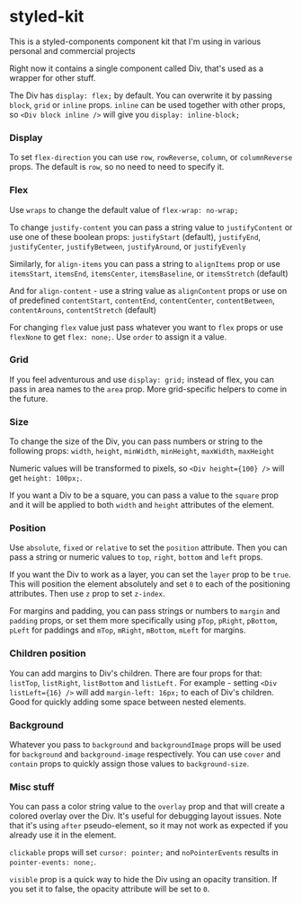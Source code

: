 # styled-kit

This is a styled-components component kit that I'm using in various personal and commercial projects

Right now it contains a single component called Div, that's used as a wrapper for other stuff.

The Div has `display: flex;` by default. You can overwrite it by passing `block`, `grid` or `inline` props. `inline` can be used together with other props, so `<Div block inline />` will give you `display: inline-block;`

### Display

To set `flex-direction` you can use `row`, `rowReverse`, `column`, or `columnReverse` props. The default is `row`, so no need to need to specify it.

### Flex

Use `wraps` to change the default value of `flex-wrap: no-wrap;`

To change `justify-content` you can pass a string value to `justifyContent` or use one of these boolean props: `justifyStart` (default), `justifyEnd`, `justifyCenter`, `justifyBetween`, `justifyAround`, or `justifyEvenly`

Similarly, for `align-items` you can pass a string to `alignItems` prop or use `itemsStart`, `itemsEnd`, `itemsCenter`, `itemsBaseline`, or `itemsStretch` (default)

And for `align-content` - use a string value as `alignContent` props or use on of predefined `contentStart`, `contentEnd`, `contentCenter`, `contentBetween`, `contentArouns`, `contentStretch` (default)

For changing `flex` value just pass whatever you want to `flex` props or use `flexNone` to get `flex: none;`. Use `order` to assign it a value.

### Grid

If you feel adventurous and use `display: grid;` instead of flex, you can pass in area names to the `area` prop. More grid-specific helpers to come in the future.

### Size

To change the size of the Div, you can pass numbers or string to the following props: `width`, `height`, `minWidth`, `minHeight`, `maxWidth`, `maxHeight`

Numeric values will be transformed to pixels, so `<Div height={100} />` will get `height: 100px;`.

If you want a Div to be a square, you can pass a value to the `square` prop and it will be applied to both `width` and `height` attributes of the element.

### Position

Use `absolute`, `fixed` or `relative` to set the `position` attribute. Then you can pass a string or numeric values to `top`, `right`, `bottom` and `left` props.

If you want the Div to work as a layer, you can set the `layer` prop to be `true`. This will position the element absolutely and set `0` to each of the positioning attributes. Then use `z` prop to set `z-index`.

For margins and padding, you can pass strings or numbers to `margin` and `padding` props, or set them more specifically using `pTop`, `pRight`, `pBottom`, `pLeft` for paddings and `mTop`, `mRight`, `mBottom`, `mLeft` for margins.

### Children position

You can add margins to Div's children. There are four props for that: `listTop`, `listRight`, `listBottom` and `listLeft.` For example - setting `<Div listLeft={16} />` will add `margin-left: 16px;` to each of Div's children. Good for quickly adding some space between nested elements.

### Background

Whatever you pass to `background` and `backgroundImage` props will be used for `background` and `background-image` respectively. You can use `cover` and `contain` props to quickly assign those values to `background-size`.

### Misc stuff

You can pass a color string value to the `overlay` prop and that will create a colored overlay over the Div. It's useful for debugging layout issues. Note that it's using `after` pseudo-element, so it may not work as expected if you already use it in the element.

`clickable` props will set `cursor: pointer;` and `noPointerEvents` results in `pointer-events: none;`.

`visible` prop is a quick way to hide the Div using an opacity transition. If you set it to false, the opacity attribute will be set to `0`.
